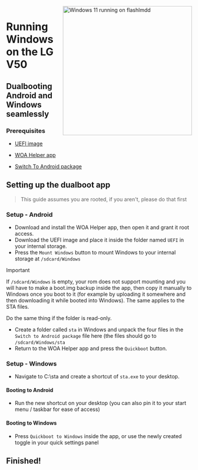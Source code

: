 <img align="right" src="https://github.com/n00b69/woa-flashlmdd/blob/main/flashlmdd.png" width="350" alt="Windows 11 running on flashlmdd">

# Running Windows on the LG V50

## Dualbooting Android and Windows seamlessly

### Prerequisites
- [UEFI image](https://github.com/n00b69/woa-betalm/releases/tag/UEFI)
  
- [WOA Helper app](https://github.com/Marius586/WoA-Helper-update/releases/tag/WOA)
  
- [Switch To Android package](https://github.com/n00b69/woa-betalm/releases/download/Files/betalm-sta.zip)

## Setting up the dualboot app
> This guide assumes you are rooted, if you aren't, please do that first

### Setup - Android
- Download and install the WOA Helper app, then open it and grant it root access.
- Download the UEFI image and place it inside the folder named `UEFI` in your internal storage.
- Press the `Mount Windows` button to mount Windows to your internal storage at `/sdcard/Windows`
> [!Important]
> If `/sdcard/Windows` is empty, your rom does not support mounting and you will have to make a boot.img backup inside the app, then copy it manually to Windows once you boot to it (for example by uploading it somewhere and then downloading it while booted into Windows). The same applies to the STA files.
>
> Do the same thing if the folder is read-only.
- Create a folder called `sta` in Windows and unpack the four files in the `Switch to Android package` file here (the files should go to `/sdcard/Windows/sta`
- Return to the WOA Helper app and press the `Quickboot` button.

### Setup - Windows
- Navigate to C:\sta and create a shortcut of `sta.exe` to your desktop.

#### Booting to Android
- Run the new shortcut on your desktop (you can also pin it to your start menu / taskbar for ease of access)

#### Booting to Windows
- Press `Quickboot to Windows` inside the app, or use the newly created toggle in your quick settings panel

## Finished!

